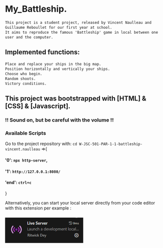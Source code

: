 # My_Battleship.
    This project is a student project, released by Vincent Naulleau and Guillaume Reboullet for our first year at school.
    It aims to reproduce the famous 'Battleship' game in local between one user and the computer. 
## Implemented functions:
    Place and replace your ships in the big map.
    Position horizontally and vertically your ships.
    Choose who begin.
    Random shoots.
    Victory conditions.
## This project was bootstrapped with [HTML] & [CSS] & [Javascript].
### !! Sound on, but be careful with the volume !!
### Available Scripts

Go to the project repository with: ```cd W-JSC-501-PAR-1-1-battleship-vincent.naulleau``` =>{
#### '0': ```npx http-server```,
#### '1': ```http://127.0.0.1:8080/```
#### 'end': ```ctrl+c```
}

Alternatively, you can start your local server directly from your code editor with this extension per example : 
### ![Live Server](./liveserver.png)